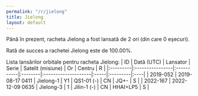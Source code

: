 ```yaml
---
permalink: "/r/jielong"
title: Jielong
layout: default
---
```


Până în prezent, racheta Jielong a fost lansată de 2 ori (din care 0 eșecuri).

Rată de succes a rachetei Jielong este de 100.00%.

Lista lansărilor orbitale pentru racheta Jielong:
| ID       | Dată (UTC)      | Lansator   | Serie   | Satelit (misiune)   | Or   | Centru   | R   |
|:---------|:----------------|:-----------|:--------|:--------------------|:-----|:---------|:----|
| 2019-052 | 2019-08-17 0411 | Jielong-1  | Y1      | QS1-01 (-)          | CN   | JQ+-     | S   |
| 2022-167 | 2022-12-09 0635 | Jielong-3  | 1       | Jilin-1 (-)         | CN   | HHAI+LP5 | S   |
